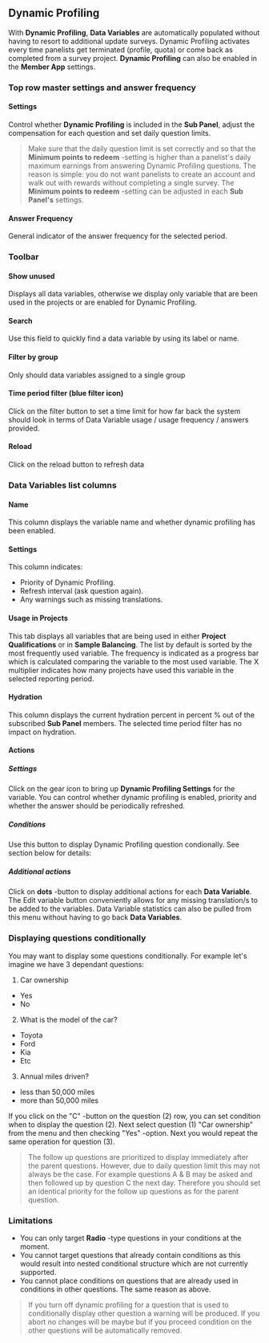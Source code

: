 ## Dynamic Profiling

With **Dynamic Profiling**, **Data Variables** are automatically populated without having to resort to additional update surveys. Dynamic Profiling activates every time panelists get terminated (profile, quota) or come back as completed from a survey project. **Dynamic Profiling** can also be enabled in the **Member App** settings.

### Top row master settings and answer frequency

#### Settings
Control whether **Dynamic Profiling** is included in the **Sub Panel**, adjust the compensation for each question and set daily question limits.

> Make sure that the daily question limit is set correctly and so that the **Minimum points to redeem** -setting is higher than a panelist's daily maximum earnings from answering Dynamic Profiling questions. The reason is simple: you do not want panelists to create an account and walk out with rewards without completing a single survey. The **Minimum points to redeem** -setting can be adjusted in each **Sub Panel's** settings.

#### Answer Frequency
General indicator of the answer frequency for the selected period.

### Toolbar

#### Show unused
Displays all data variables, otherwise we display only variable that are been used in the projects or are enabled for Dynamic Profiling. 

#### Search
Use this field to quickly find a data variable by using its label or name.

#### Filter by group
Only should data variables assigned to a single group

#### Time period filter (blue filter icon)
Click on the filter button to set a time limit for how far back the system should look in terms of Data Variable usage / usage frequency / answers provided.

#### Reload
Click on the reload button to refresh data

### Data Variables list columns

#### Name
This column displays the variable name and whether dynamic profiling has been enabled.

#### Settings
This column indicates:
- Priority of Dynamic Profiling.
- Refresh interval (ask question again).
- Any warnings such as missing translations.

#### Usage in Projects
This tab displays all variables that are being used in either **Project Qualifications** or in **Sample Balancing**. The list by default is sorted by the most frequently used variable. The frequency is indicated as a progress bar which is calculated comparing the variable to the most used variable. The X multiplier indicates how many projects have used this variable in the selected reporting period.

#### Hydration
This column displays the current hydration percent in percent % out of the subscribed **Sub Panel** members. The selected time period filter has no impact on hydration.

#### Actions

##### Settings
Click on the gear icon to bring up **Dynamic Profiling Settings** for the variable. You can control whether dynamic profiling is enabled, priority and whether the answer should be periodically refreshed.

##### Conditions
Use this button to display Dynamic Profiling question condionally. See section below for details:

##### Additional actions
Click on **dots** -button to display additional actions for each **Data Variable**. The Edit variable button conveniently allows for any missing translation/s to be added to the variables. Data Variable statistics can also be pulled from this menu without having to go back **Data Variables**.

### Displaying questions conditionally
You may want to display some questions conditionally. For example let's imagine we have 3 dependant questions:

1) Car ownership
- Yes
- No

2) What is the model of the car?
- Toyota
- Ford
- Kia
- Etc

3) Annual miles driven?
- less than 50,000 miles
- more than 50,000 miles

If you click on the "C" -button on the question (2) row, you can set condition when to display the question (2). Next select question (1) "Car ownership" from the menu and then checking "Yes" -option. Next you would repeat the same operation for question (3).

> The follow up questions are prioritized to display immediately after the parent questions. However, due to daily question limit this may not always be the case. For example questions A & B may be asked and then followed up by question C the next day. Therefore you should set an identical priority for the follow up questions as for the parent question.

### Limitations
- You can only target **Radio** -type questions in your conditions at the moment.
- You cannot target questions that already contain conditions as this would result into nested conditional structure which are not currently supported.
- You cannot place conditions on questions that are already used in conditions in other questions. The same reason as above.

> If you turn off dynamic profiling for a question that is used to conditionally display other question a warning will be produced. If you abort no changes will be maybe but if you proceed condition on the other questions will be automatically removed.
